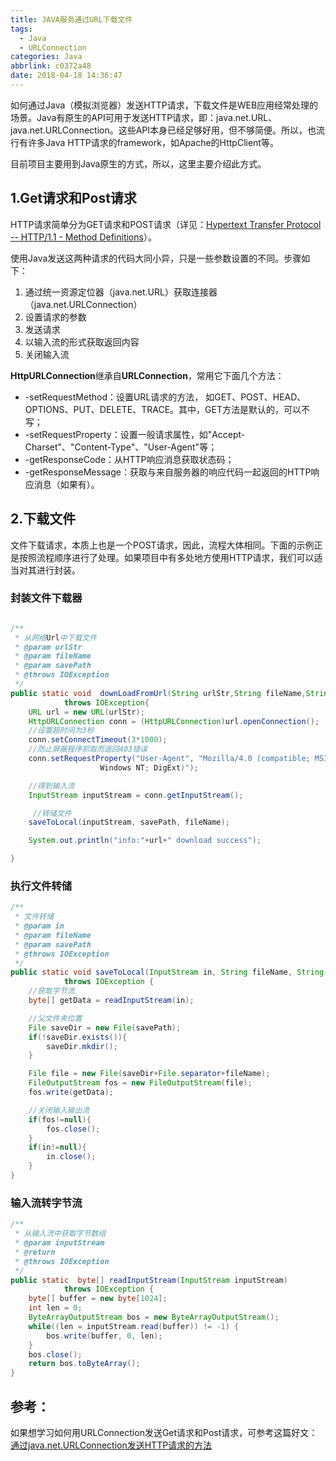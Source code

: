 ```yaml
---
title: JAVA服务通过URL下载文件
tags:
  - Java
  - URLConnection
categories: Java
abbrlink: c0372a48
date: 2018-04-18 14:36:47
---
```


如何通过Java（模拟浏览器）发送HTTP请求，下载文件是WEB应用经常处理的场景。Java有原生的API可用于发送HTTP请求，即：java.net.URL、java.net.URLConnection。这些API本身已经足够好用，但不够简便。所以，也流行有许多Java HTTP请求的framework，如Apache的HttpClient等。

目前项目主要用到Java原生的方式，所以，这里主要介绍此方式。
<!--more--> 
## 1.Get请求和Post请求
HTTP请求简单分为GET请求和POST请求（详见：[Hypertext Transfer Protocol -- HTTP/1.1 - Method Definitions](https://tools.ietf.org/html/rfc2616#section-9)）。

使用Java发送这两种请求的代码大同小异，只是一些参数设置的不同。步骤如下：

1. 通过统一资源定位器（java.net.URL）获取连接器（java.net.URLConnection）
2. 设置请求的参数
3. 发送请求
4. 以输入流的形式获取返回内容
5. 关闭输入流

**HttpURLConnection**继承自**URLConnection**，常用它下面几个方法：

* -setRequestMethod：设置URL请求的方法， 如GET、POST、HEAD、OPTIONS、PUT、DELETE、TRACE。其中，GET方法是默认的，可以不写；
* -setRequestProperty：设置一般请求属性，如"Accept-Charset"、"Content-Type"、"User-Agent"等；
* -getResponseCode：从HTTP响应消息获取状态码；
* -getResponseMessage：获取与来自服务器的响应代码一起返回的HTTP响应消息（如果有）。

## 2.下载文件
文件下载请求，本质上也是一个POST请求，因此，流程大体相同。下面的示例正是按照流程顺序进行了处理。如果项目中有多处地方使用HTTP请求，我们可以适当对其进行封装。


### 封装文件下载器

```java

/**
 * 从网络Url中下载文件
 * @param urlStr
 * @param fileName
 * @param savePath
 * @throws IOException
 */
public static void  downLoadFromUrl(String urlStr,String fileName,String savePath) 
			throws IOException{
    URL url = new URL(urlStr);
    HttpURLConnection conn = (HttpURLConnection)url.openConnection();
    //设置超时间为3秒
    conn.setConnectTimeout(3*1000);
    //防止屏蔽程序抓取而返回403错误
    conn.setRequestProperty("User-Agent", "Mozilla/4.0 (compatible; MSIE 5.0; 
    				Windows NT; DigExt)");

    //得到输入流
    InputStream inputStream = conn.getInputStream();

	 //转储文件
    saveToLocal(inputStream, savePath, fileName);

    System.out.println("info:"+url+" download success");

}
```
### 执行文件转储

```java
/**
 * 文件转储
 * @param in
 * @param fileName
 * @param savePath
 * @throws IOException
 */
public static void saveToLocal(InputStream in, String fileName, String savePath) 
			throws IOException {
    //获取字节流
    byte[] getData = readInputStream(in);

    //父文件夹位置
    File saveDir = new File(savePath);
    if(!saveDir.exists()){
        saveDir.mkdir();
    }

    File file = new File(saveDir+File.separator+fileName);
    FileOutputStream fos = new FileOutputStream(file);
    fos.write(getData);

    //关闭输入输出流
    if(fos!=null){
        fos.close();
    }
    if(in!=null){
        in.close();
    }
}
```
### 输入流转字节流
```java
/**
 * 从输入流中获取字节数组
 * @param inputStream
 * @return
 * @throws IOException
 */
public static  byte[] readInputStream(InputStream inputStream) 
			throws IOException {
    byte[] buffer = new byte[1024];
    int len = 0;
    ByteArrayOutputStream bos = new ByteArrayOutputStream();
    while((len = inputStream.read(buffer)) != -1) {
        bos.write(buffer, 0, len);
    }
    bos.close();
    return bos.toByteArray();
}    
```

## 参考：
如果想学习如何用URLConnection发送Get请求和Post请求，可参考这篇好文：[通过java.net.URLConnection发送HTTP请求的方法](https://www.cnblogs.com/nick-huang/p/3859353.html)

